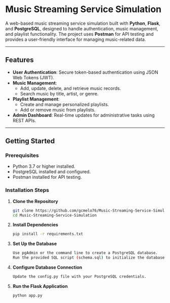 # Music Streaming Service Simulation

A web-based music streaming service simulation built with **Python**, **Flask**, and **PostgreSQL**, designed to handle authentication, music management, and playlist functionality. The project uses **Postman** for API testing and provides a user-friendly interface for managing music-related data.

---

## Features

- **User Authentication**: Secure token-based authentication using JSON Web Tokens (JWT).
- **Music Management**:
  - Add, update, delete, and retrieve music records.
  - Search music by title, artist, or genre.
- **Playlist Management**:
  - Create and manage personalized playlists.
  - Add or remove music from playlists.
- **Admin Dashboard**: Real-time updates for administrative tasks using REST APIs.

---

## Getting Started

### Prerequisites

- Python 3.7 or higher installed.
- PostgreSQL installed and configured.
- Postman installed for API testing.

### Installation Steps

1. **Clone the Repository**
   ```bash
   git clone https://github.com/gcmelo76/Music-Streaming-Service-Simulation.git
   cd Music-Streaming-Service-Simulation

2. **Install Dependencies**
   ```bash
   pip install -r requirements.txt

3. **Set Up the Database**
   ```bash
   Use pgAdmin or the command line to create a PostgreSQL database.
   Run the provided SQL script (schema.sql) to initialize the database schema.

4. **Configure Database Connection**
   ```bash
   Update the config.py file with your PostgreSQL credentials.

5. **Run the Flask Application**
   ```bash
   python app.py


